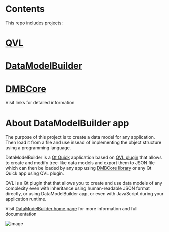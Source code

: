 # Contents
This repo includes projects:
# [QVL](https://vllibrary.tech/?page=qvl)
# [DataModelBuilder](https://vllibrary.tech/?page=datamodelbuilder)
# [DMBCore](https://vllibrary.tech/?page=dmbcore)

Visit links for detailed information

# About DataModelBuilder app
The purpose of this project is to create a data model for any application. Then load it from a file and use insead of implementing the object structure using a programming language.

DataModelBuilder is a [Qt Quick](https://doc.qt.io/qt-5/qtquick-index.html) application based on [QVL plugin](https://vllibrary.tech/?page=qvl) that allows to create and modify tree-like data models and export them to JSON file which can then be loaded by any app using [DMBCore library](https://vllibrary.tech/?page=dmbcore) or any Qt Quick app using QVL plugin.

QVL is a Qt plugin that that allows you to create and use data models of any complexity even with inheritance using human-readable JSON format directly, or using DataModelBuilder app, or even with JavaScript during your application runtime. 

Visit [DataModelBuilder home page](https://vllibrary.tech/?page=datamodelbuilder) for more information and full documentation

![image](https://user-images.githubusercontent.com/7895659/161022687-d3fe2536-33bb-4de0-8d4b-de1ba7ca7875.png)

